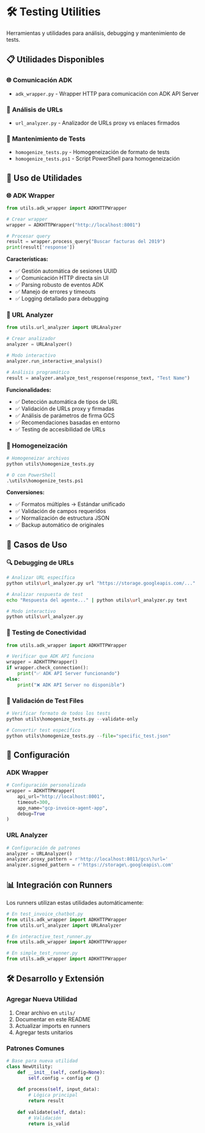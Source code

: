 # 🛠️ Testing Utilities

Herramientas y utilidades para análisis, debugging y mantenimiento de tests.

## 📋 Utilidades Disponibles

### 🌐 **Comunicación ADK**
- `adk_wrapper.py` - Wrapper HTTP para comunicación con ADK API Server

### 🔗 **Análisis de URLs**
- `url_analyzer.py` - Analizador de URLs proxy vs enlaces firmados

### 🔄 **Mantenimiento de Tests**
- `homogenize_tests.py` - Homogeneización de formato de tests
- `homogenize_tests.ps1` - Script PowerShell para homogeneización

## 🚀 Uso de Utilidades

### **🌐 ADK Wrapper**
```python
from utils.adk_wrapper import ADKHTTPWrapper

# Crear wrapper
wrapper = ADKHTTPWrapper("http://localhost:8001")

# Procesar query
result = wrapper.process_query("Buscar facturas del 2019")
print(result['response'])
```

**Características:**
- ✅ Gestión automática de sesiones UUID
- ✅ Comunicación HTTP directa sin UI
- ✅ Parsing robusto de eventos ADK
- ✅ Manejo de errores y timeouts
- ✅ Logging detallado para debugging

### **🔗 URL Analyzer**
```python
from utils.url_analyzer import URLAnalyzer

# Crear analizador
analyzer = URLAnalyzer()

# Modo interactivo
analyzer.run_interactive_analysis()

# Análisis programático
result = analyzer.analyze_test_response(response_text, "Test Name")
```

**Funcionalidades:**
- ✅ Detección automática de tipos de URL
- ✅ Validación de URLs proxy y firmadas
- ✅ Análisis de parámetros de firma GCS
- ✅ Recomendaciones basadas en entorno
- ✅ Testing de accesibilidad de URLs

### **🔄 Homogeneización**
```python
# Homogeneizar archivos
python utils\homogenize_tests.py

# O con PowerShell
.\utils\homogenize_tests.ps1
```

**Conversiones:**
- ✅ Formatos múltiples → Estándar unificado
- ✅ Validación de campos requeridos
- ✅ Normalización de estructura JSON
- ✅ Backup automático de originales

## 🎯 Casos de Uso

### **🔍 Debugging de URLs**
```bash
# Analizar URL específica
python utils\url_analyzer.py url "https://storage.googleapis.com/..."

# Analizar respuesta de test
echo "Respuesta del agente..." | python utils\url_analyzer.py text

# Modo interactivo
python utils\url_analyzer.py
```

### **🧪 Testing de Conectividad**
```python
from utils.adk_wrapper import ADKHTTPWrapper

# Verificar que ADK API funciona
wrapper = ADKHTTPWrapper()
if wrapper.check_connection():
    print("✅ ADK API Server funcionando")
else:
    print("❌ ADK API Server no disponible")
```

### **📄 Validación de Test Files**
```python
# Verificar formato de todos los tests
python utils\homogenize_tests.py --validate-only

# Convertir test específico
python utils\homogenize_tests.py --file="specific_test.json"
```

## 🔧 Configuración

### **ADK Wrapper**
```python
# Configuración personalizada
wrapper = ADKHTTPWrapper(
    api_url="http://localhost:8001",
    timeout=300,
    app_name="gcp-invoice-agent-app",
    debug=True
)
```

### **URL Analyzer**
```python
# Configuración de patrones
analyzer = URLAnalyzer()
analyzer.proxy_pattern = r'http://localhost:8011/gcs\?url='
analyzer.signed_pattern = r'https://storage\.googleapis\.com'
```

## 📊 Integración con Runners

Los runners utilizan estas utilidades automáticamente:

```python
# En test_invoice_chatbot.py
from utils.adk_wrapper import ADKHTTPWrapper
from utils.url_analyzer import URLAnalyzer

# En interactive_test_runner.py  
from utils.adk_wrapper import ADKHTTPWrapper

# En simple_test_runner.py
from utils.adk_wrapper import ADKHTTPWrapper
```

## 🛠️ Desarrollo y Extensión

### **Agregar Nueva Utilidad**
1. Crear archivo en `utils/`
2. Documentar en este README
3. Actualizar imports en runners
4. Agregar tests unitarios

### **Patrones Comunes**
```python
# Base para nueva utilidad
class NewUtility:
    def __init__(self, config=None):
        self.config = config or {}
    
    def process(self, input_data):
        # Lógica principal
        return result
    
    def validate(self, data):
        # Validación
        return is_valid
```